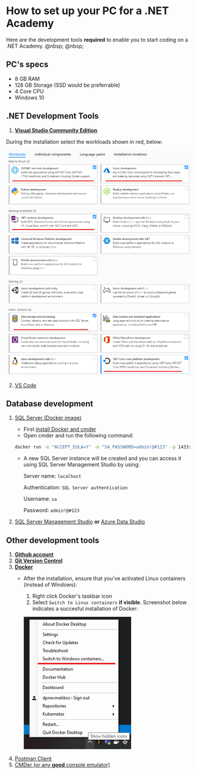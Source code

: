 # How to set up your PC for a .NET Academy
Here are the development tools **required** to enable you
to start coding on a .NET Academy.
@nbsp;
@nbsp;

## PC's specs

- 8 GB RAM
- 128 GB Storage (SSD would be preferrable)
- 4 Core CPU
- Windows 10

## .NET Development Tools

1.  **[Visual Studio Community Edition](https://visualstudio.microsoft.com/vs/community/)**

During the installation select the workloads shown in red, below:

![workloads selection](images/vs-installation.png)

2.  [VS Code](https://code.visualstudio.com/)

## Database development

1.  [SQL Server (Docker image)](https://docs.microsoft.com/en-us/sql/linux/quickstart-install-connect-docker?view=sql-server-ver15&pivots=cs1-bash#pullandrun2019)
    - First [install Docker and cmder](#other-development-tools)
    - Open cmder and run the following command: 
    ```bash
    docker run -e "ACCEPT_EULA=Y" -e "SA_PASSWORD=admin!@#123" -p 1433:1433 --name sql1 -d mcr.microsoft.com/mssql/server:2019-CU3-ubuntu-18.04
    ```
    - A new SQL Server instance will be created and you can access it using SQL Server Management Studio by using:

        Server name: `localhost`

        Authentication: `SQL Server authentication`

        Username: `sa`

        Password: `admin!@#123`

1.  [SQL Server Management Studio](https://docs.microsoft.com/en-us/sql/ssms/download-sql-server-management-studio-ssms?view=sql-server-ver15) 
    **or** [Azure Data Studio](https://docs.microsoft.com/en-us/sql/azure-data-studio/download-azure-data-studio?view=sql-server-ver15)

## Other development tools

1. **[Github account](https://github.com/join)**
1. **[Git Version Control](https://git-scm.com/downloads)**
1. **[Docker](https://www.docker.com/products/docker-desktop)**
    - After the installation, ensure that you've activated Linux containers (instead of Windows):
        1. Right click Docker's taskbar icon
        1. Select `Switch to Linux containers` **if visible**. Screenshot below indicates a succesful installation
            of Docker:

       ![workloads selection](images/docker-linux-containers.png)
1.  [Postman Client](https://www.postman.com/downloads/)
3.  [CMDer (or any **good** console emulator)](https://cmder.net/)
